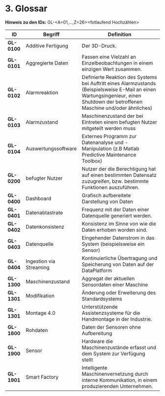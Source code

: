 # 3. Glossar

**Hinweis zu den IDs:** GL-<A=01,...,Z=26><fotlaufend Hochzählen>


| ID                                | Begriff             | Definition                                                                                                                                                                      |
|-----------------------------------|---------------------|---------------------------------------------------------------------------------------------------------------------------------------------------------------------------------|
| <a name="GL-0100">**GL-0100**</a> | Additive Fertigung  | Der 3D-Druck.                                                                                                                                                                   |
| <a name="GL-0101">**GL-0101**</a> | Aggregierte Daten   | Fassen eine Vielzahl an Einzelbeobachtungen in einem einzigen Wert zusammen.                                                                                                   |
| <a name="GL-0102">**GL-0102**</a> | Alarmreaktion       | Definierte Reaktion des Systems bei Auftritt eines Alarmzustands (Beispielsweise E-Mail an einen Wartungsingenieur, einen Shutdown der betroffenen Maschine und/oder ähnliches) |
| <a name="GL-0103">**GL-0103**</a> | Alarmzustand        | Maschinenzustand der bei Eintreten einem befugten Nutzer mitgeteilt werden muss                                                                                                 |
| <a name="GL-0104">**GL-0104**</a> | Auswertungssoftware | Externes Programm zur Datenanalyse und -Manipulation (z.B Matlab Predictive Maintenance Toolbox)                                                                                |
| <a name="GL-0200">**GL-0200**</a> | befugter Nutzer     | Nutzer der die Berechtigung hat auf einen bestimmten Datensatz zuzugreifen, bzw. bestimmte Funktionen auszuführen.                                                              |
| <a name="GL-0400">**GL-0400**</a> | Dashboard           | Grafisch aufbereitete Darstellung von Daten                                                                                                                                     |
| <a name="GL-0401">**GL-0401**</a> | Datenabtastrate     | Frequenz mit der Daten einer Datenquelle generiert werden.                                                                                                                      |
| <a name="GL-0102">**GL-0402**</a> | Datenkonsistenz     | Konsistenz im Sinne von wie die Daten erhoben worden sind.                                                                                                                      |
| <a name="GL-0403">**GL-0403**</a> | Datenquelle         | Eingehender Datenstrom in das System (beispielsweise ein Sensor)                                                                                                                |
| <a name="GL-1901">**GL-0404**</a> | Ingestion via Streaming       | Kontinuierliche Übertragung und Speicherung von Daten auf der DataPlatform                                                                              |
| <a name="GL-1300">**GL-1300**</a> | Maschinenzustand    | Aggregat der aktuellen Sensordaten einer Maschine                                                                                                                               |
| <a name="GL-1301">**GL-1301**</a> | Modifikation        | Änderung oder Erweiterung des Standardsystems                                                                                                                                   |
| <a name="GL-1301">**GL-1301**</a> | Montage 4.0         | Unterstützende Assistenzsysteme für die Handmontage in der Industrie.                                                                                                           |
| <a name="GL-1800">**GL-1800**</a> | Rohdaten            | Daten der Sensoren ohne Aufbereitung                                                                                                                                            |
| <a name="GL-1900">**GL-1900**</a> | Sensor              | Hardware die Maschinenzustände erfasst und dem System zur Verfügung stellt                                                                                                      |
| <a name="GL-1901">**GL-1901**</a> | Smart Factory       | Intelligente Maschinenvernetzung durch interne Kommunikation, in einem produzierenden Unternehmen.                                                                              |

